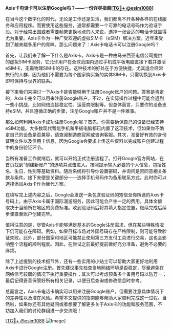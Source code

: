 **Axis卡电话卡可以注册Google吗？——一份详尽指南[[TG💪+ @esim1088](https://t.me/s/esim1088)]**

在当今这个数字化的时代，无论是工作还是生活，我们都离不开各种各样的在线服务和应用程序。而要使用这些服务，通常都需要一个可靠的电话号码作为验证手段。对于经常出国或者需要频繁更换地点的人来说，选择一张合适的电话卡就显得尤为重要。Axis卡作为一种广受欢迎的虚拟SIM卡（eSIM）解决方案，近年来受到了越来越多用户的青睐。那么问题来了：Axis卡电话卡可以注册Google吗？

首先，让我们来了解一下什么是Axis卡。Axis卡是一种由马来西亚电信公司提供的虚拟SIM卡服务，它允许用户在全球范围内通过手机或平板电脑直接下载并激活eSIM卡，无需物理SIM卡的存在。这种技术的好处在于方便快捷，尤其适合经常旅行的人群，因为他们不需要为每个国家购买新的实体SIM卡，只需切换到Axis卡即可保持与世界的联系。

接下来我们来探讨一下Axis卡是否能够用于注册Google账户的问题。答案是肯定的，Axis卡完全可以用来注册Google账户。不过，在实际操作过程中可能会遇到一些小挑战，比如网络连接稳定性、运营商限制等。但总体而言，只要你的设备支持eSIM，并且遵循正确的步骤，注册Google账户并不是一件难事。

那么如何利用Axis卡成功注册Google呢？首先，你需要确保自己的设备已经支持eSIM功能。大多数现代智能手机和平板电脑都已内置了这项技术，但如果你不确定自己的设备是否兼容，请查阅制造商官网或咨询客服。其次，准备好有效的身份证明文件以及信用卡信息，因为Google会要求上传这些资料以完成账户创建过程中的身份验证环节。

当所有准备工作就绪后，就可以开始正式注册流程了。打开Google官方网站，在首页找到“创建新账户”的选项并点击进入。按照提示输入必要的个人信息，包括姓名、生日、性别等基础资料。随后系统将引导你设置密码，并询问是否同意相关条款与条件。接下来便是关键部分——选择手机号码作为备用联系方式。此时你可以选择添加Axis卡作为替代方案。

在填写完上述内容之后，Google会发送一条包含验证码的短信至你所选的Axis卡号码上。由于Axis卡属于国际漫游服务，因此可能会产生一定的费用，具体金额取决于当前所在地区的资费标准。收到验证码后将其填入指定位置，继续完成后续步骤直至账户创建完毕。

值得注意的是，尽管Axis卡能够满足基本的Google注册需求，但在某些特殊情况下仍可能存在障碍。例如，如果目标市场对外国号码存在严格限制，则可能导致验证失败。此外，部分国家和地区可能禁止使用第三方支付工具进行交易，这也会影响整个流程的顺利程度。因此，在尝试之前最好提前做好充分准备，避免不必要的麻烦。

除了上述提到的技术细节外，还有一些实用的小贴士可以帮助大家更好地利用Axis卡进行Google注册。首先建议事先检查当地网络环境是否稳定，尽量避免在网络信号较弱的情况下执行重要操作；其次可以考虑预备多个备用号码以防万一；最后记得妥善保管好所有相关记录，以便日后查询或修改信息时参考。

总而言之，Axis卡电话卡确实可以用来注册Google账户，但需要注意具体情况下的差异性以及潜在风险。希望本文提供的指南能够帮助大家顺利完成这一过程。当然啦，如果你还有其他疑问或者想要了解更多关于Axis卡的功能和服务范围，不妨加入我们的讨论群组进一步交流哦！

[[TG💪+ @esim1088](https://t.me/s/esim1088) ![Image](https://i.postimg.cc/4NQfJmqS/Snipaste-2025-05-13-00-14-12.png)]
